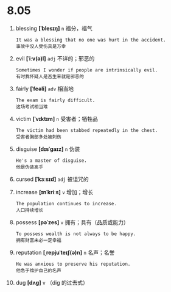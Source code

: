 # 8.05





















1. blessing **[ˈblesɪŋ]** `n` 福分，福气
    ```
    It was a blessing that no one was hurt in the accident.
    事故中没人受伤真是万幸
    ```

2. evil **[ˈiːv(ə)l]** `adj` 不详的；邪恶的
    ```
    Sometimes I wonder if people are intrinsically evil.
    有时我怀疑人是否生来就是邪恶的
    ```

3. fairly **[ˈfeəli]** `adv` 相当地
    ```
    The exam is fairly difficult.
    这场考试相当难
    ```

4. victim **[ˈvɪktɪm]** `n` 受害者；牺牲品
    ```
    The victim had been stabbed repeatedly in the chest.
    受害者胸部多处被刺伤
    ```

5. disguise **[dɪsˈɡaɪz]** `n` 伪装
    ```
    He's a master of disguise.
    他是伪装高手
    ```

6. cursed **[ˈkɜːsɪd]** `adj` 被诅咒的

7. increase **[ɪnˈkriːs]** `v` 增加；增长
    ```
    The population continues to increase.
    人口持续增长
    ```

8. possess **[pəˈzes]** `v` 拥有；具有（品质或能力）
    ```
    To possess wealth is not always to be happy.
    拥有财富未必一定幸福
    ```

9. reputation **[ˌrepjuˈteɪʃ(ə)n]** `n` 名声；名誉
    ```
    He was anxious to preserve his reputation.
    他急于维护自己的名声
    ```

10. dug **[dʌɡ]** `v` （dig 的过去式）
